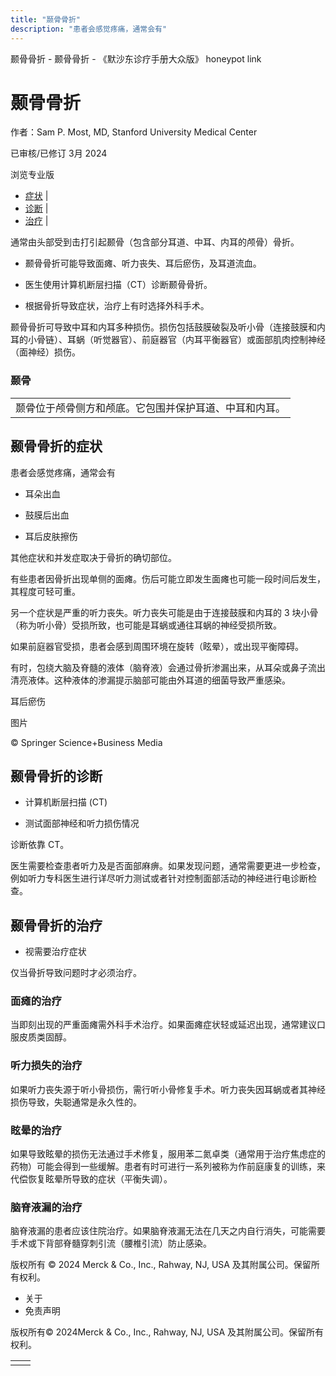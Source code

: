 ```yaml
---
title: "颞骨骨折"
description: "患者会感觉疼痛，通常会有"
---
```


﻿颞骨骨折 \- 颞骨骨折 \- 《默沙东诊疗手册大众版》 honeypot link

# 颞骨骨折

作者：Sam P. Most, MD, Stanford University Medical Center

已审核/已修订 3月 2024

浏览专业版

- [症状](#症状_v8381362_zh) \|
- [诊断](#诊断_v8381369_zh) \|
- [治疗](#治疗_v8381374_zh) \|

通常由头部受到击打引起颞骨（包含部分耳道、中耳、内耳的颅骨）骨折。

- 颞骨骨折可能导致面瘫、听力丧失、耳后瘀伤，及耳道流血。

- 医生使用计算机断层扫描（CT）诊断颞骨骨折。

- 根据骨折导致症状，治疗上有时选择外科手术。


颞骨骨折可导致中耳和内耳多种损伤。损伤包括鼓膜破裂及听小骨（连接鼓膜和内耳的小骨链）、耳蜗（听觉器官）、前庭器官（内耳平衡器官）或面部肌肉控制神经（面神经）损伤。

### 颞骨

|     |
| --- |
| 颞骨位于颅骨侧方和颅底。它包围并保护耳道、中耳和内耳。<br> |

## 颞骨骨折的症状

患者会感觉疼痛，通常会有

- 耳朵出血

- 鼓膜后出血

- 耳后皮肤擦伤


其他症状和并发症取决于骨折的确切部位。

有些患者因骨折出现单侧的面瘫。伤后可能立即发生面瘫也可能一段时间后发生，其程度可轻可重。

另一个症状是严重的听力丧失。听力丧失可能是由于连接鼓膜和内耳的 3 块小骨（称为听小骨）受损所致，也可能是耳蜗或通往耳蜗的神经受损所致。

如果前庭器官受损，患者会感到周围环境在旋转（眩晕），或出现平衡障碍。

有时，包绕大脑及脊髓的液体（脑脊液）会通过骨折渗漏出来，从耳朵或鼻子流出清亮液体。这种液体的渗漏提示脑部可能由外耳道的细菌导致严重感染。

耳后瘀伤



图片

© Springer Science+Business Media

## 颞骨骨折的诊断

- 计算机断层扫描 (CT)

- 测试面部神经和听力损伤情况


诊断依靠 CT。

医生需要检查患者听力及是否面部麻痹。如果发现问题，通常需要更进一步检查，例如听力专科医生进行详尽听力测试或者针对控制面部活动的神经进行电诊断检查。

## 颞骨骨折的治疗

- 视需要治疗症状


仅当骨折导致问题时才必须治疗。

### 面瘫的治疗

当即刻出现的严重面瘫需外科手术治疗。如果面瘫症状轻或延迟出现，通常建议口服皮质类固醇。

### 听力损失的治疗

如果听力丧失源于听小骨损伤，需行听小骨修复手术。听力丧失因耳蜗或者其神经损伤导致，失聪通常是永久性的。

### 眩晕的治疗

如果导致眩晕的损伤无法通过手术修复，服用苯二氮卓类（通常用于治疗焦虑症的药物）可能会得到一些缓解。患者有时可进行一系列被称为作前庭康复的训练，来代偿恢复眩晕所导致的症状（平衡失调）。

### 脑脊液漏的治疗

脑脊液漏的患者应该住院治疗。如果脑脊液漏无法在几天之内自行消失，可能需要手术或下背部脊髓穿刺引流（腰椎引流）防止感染。



版权所有 © 2024
Merck & Co., Inc., Rahway, NJ, USA 及其附属公司。保留所有权利。

- 关于
- 免责声明

版权所有© 2024Merck & Co., Inc., Rahway, NJ, USA 及其附属公司。保留所有权利。

|     |     |
| --- | --- |
|  |  |
